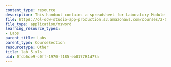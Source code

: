 ```yaml
---
content_type: resource
description: This handout contains a spreadsheet for Laboratory Module 5.
file: https://ol-ocw-studio-app-production.s3.amazonaws.com/courses/2-002-mechanics-and-materials-ii-spring-2004/0fcb6ce9c0ff1970f185eb017781d77a_lab_5.xls
file_type: application/msword
learning_resource_types:
- Labs
parent_title: Labs
parent_type: CourseSection
resourcetype: Other
title: lab_5.xls
uid: 0fcb6ce9-c0ff-1970-f185-eb017781d77a
---
```

